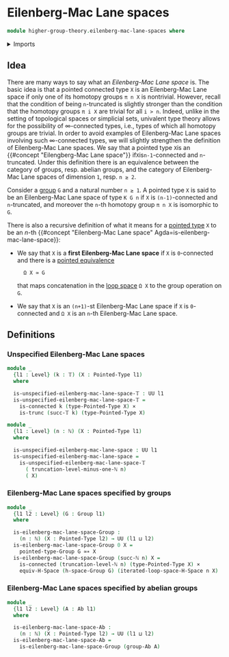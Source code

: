 # Eilenberg-Mac Lane spaces

```agda
module higher-group-theory.eilenberg-mac-lane-spaces where
```

<details><summary>Imports</summary>

```agda
open import elementary-number-theory.natural-numbers

open import foundation.0-connected-types
open import foundation.cartesian-product-types
open import foundation.connected-types
open import foundation.truncated-types
open import foundation.truncation-levels
open import foundation.universe-levels

open import group-theory.abelian-groups
open import group-theory.groups

open import structured-types.equivalences-h-spaces
open import structured-types.pointed-equivalences
open import structured-types.pointed-types

open import synthetic-homotopy-theory.iterated-loop-spaces
open import synthetic-homotopy-theory.loop-spaces
```

</details>

## Idea

There are many ways to say what an _Eilenberg-Mac Lane space_ is. The basic idea
is that a pointed connected type `X` is an Eilenberg-Mac Lane space if only one
of its homotopy groups `π n X` is nontrivial. However, recall that the condition
of being `n`-truncated is slightly stronger than the condition that the homotopy
groups `π i X` are trivial for all `i > n`. Indeed, unlike in the setting of
topological spaces or simplicial sets, univalent type theory allows for the
possibility of ∞-connected types, i.e., types of which all homotopy groups are
trivial. In order to avoid examples of Eilenberg-Mac Lane spaces involving such
∞-connected types, we will slightly strengthen the definition of Eilenberg-Mac
Lane spaces. We say that a pointed type `X`is an
{{#concept "Eilengberg-Mac Lane space"}} if`X`is`n-1`-connected and
`n`-truncated. Under this definition there is an equivalence between the
category of groups, resp. abelian groups, and the category of Eilenberg-Mac Lane
spaces of dimension `1`, resp. `n ≥ 2`.

Consider a [group](group-theory.groups.md) `G` and a natural number `n ≥ 1`. A
pointed type `X` is said to be an Eilenberg-Mac Lane space of type `K G n` if
`X` is `(n-1)`-connected and `n`-truncated, and moreover the `n`-th homotopy
group `π n X` is isomorphic to `G`.

There is also a recursive definition of what it means for a
[pointed type](higher-group-theory.higher-groups.md) `X` to be an $n$-th
{{#concept "Eilenberg-Mac Lane space" Agda=is-eilenberg-mac-lane-space}}:

- We say that `X` is a **first Eilenberg-Mac Lane space** if `X` is
  `0`-connected and there is a
  [pointed equivalence](structured-types.pointed-equivalences.md)

  ```text
    Ω X ≃ G
  ```

  that maps concatenation in the
  [loop space](synthetic-homotopy-theory.loop-spaces.md) `Ω X` to the group
  operation on `G`.

- We say that `X` is an `(n+1)`-st Eilenberg-Mac Lane space if `X` is
  `0`-connected and `Ω X` is an `n`-th Eilenberg-Mac Lane space.

## Definitions

### Unspecified Eilenberg-Mac Lane spaces

```agda
module _
  {l1 : Level} (k : 𝕋) (X : Pointed-Type l1)
  where

  is-unspecified-eilenberg-mac-lane-space-𝕋 : UU l1
  is-unspecified-eilenberg-mac-lane-space-𝕋 =
    is-connected k (type-Pointed-Type X) ×
    is-trunc (succ-𝕋 k) (type-Pointed-Type X)

module _
  {l1 : Level} (n : ℕ) (X : Pointed-Type l1)
  where

  is-unspecified-eilenberg-mac-lane-space : UU l1
  is-unspecified-eilenberg-mac-lane-space =
    is-unspecified-eilenberg-mac-lane-space-𝕋
      ( truncation-level-minus-one-ℕ n)
      ( X)
```

### Eilenberg-Mac Lane spaces specified by groups

```agda
module _
  {l1 l2 : Level} (G : Group l1)
  where

  is-eilenberg-mac-lane-space-Group :
    (n : ℕ) (X : Pointed-Type l2) → UU (l1 ⊔ l2)
  is-eilenberg-mac-lane-space-Group 0 X =
    pointed-type-Group G ≃∗ X
  is-eilenberg-mac-lane-space-Group (succ-ℕ n) X =
    is-connected (truncation-level-ℕ n) (type-Pointed-Type X) ×
    equiv-H-Space (h-space-Group G) (iterated-loop-space-H-Space n X)
```

### Eilenberg-Mac Lane spaces specified by abelian groups

```agda
module _
  {l1 l2 : Level} (A : Ab l1)
  where

  is-eilenberg-mac-lane-space-Ab :
    (n : ℕ) (X : Pointed-Type l2) → UU (l1 ⊔ l2)
  is-eilenberg-mac-lane-space-Ab =
    is-eilenberg-mac-lane-space-Group (group-Ab A)
```
